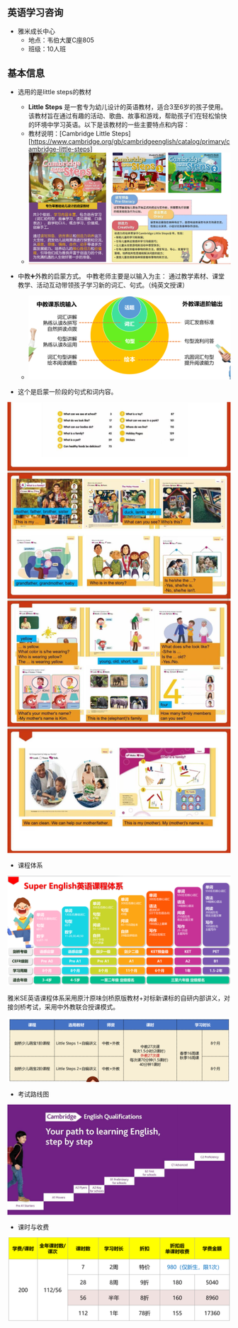 ## 英语学习咨询

* 雅米成长中心
  * 地点：韦伯大厦C座805
  * 班级：10人班

## 基本信息

* 选用的是little steps的教材
  * **Little Steps** 是一套专为幼儿设计的英语教材，适合3至6岁的孩子使用。该教材旨在通过有趣的活动、歌曲、故事和游戏，帮助孩子们在轻松愉快的环境中学习英语。以下是该教材的一些主要特点和内容：
  * 教材说明：[Cambridge Little Steps][https://www.cambridge.org/gb/cambridgeenglish/catalog/primary/cambridge-little-steps]
  * ![image-20250216225150000](assets/image-20250216225150000.png)

* 中教➕外教的启蒙方式。 中教老师主要是以输入为主： 通过教学素材、课堂教学、活动互动带领孩子学习新的词汇、句式。（纯英文授课）
  * ![image-20250216225324090](assets/image-20250216225324090.png)

* 这个是启蒙一阶段的句式和词内容。

![image-20250216223759570](assets/image-20250216223759570.png)

* 课程体系

![image-20250216225016856](assets/image-20250216225016856.png)

雅米SE英语课程体系采用原汁原味剑桥原版教材+对标新课标的自研内部讲义，对接剑桥考试，采用中外教联合授课模式。

![image-20250216225519726](assets/image-20250216225519726.png)

* 考试路线图

![image-20250216225118420](assets/image-20250216225118420.png)

* 课时与收费

![image-20250216225622986](assets/image-20250216225622986.png)



